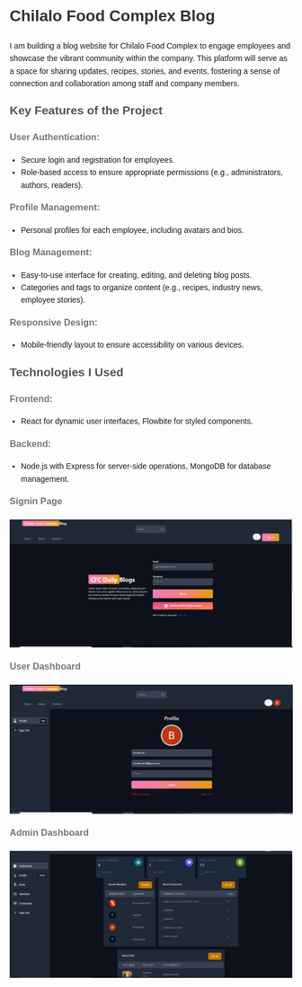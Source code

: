 <!DOCTYPE html>
<html lang="en">
<head>
  <meta charset="UTF-8">
  <meta name="viewport" content="width=device-width, initial-scale=1.0">
  <title>Chilalo Food Complex Blog</title>
  <style>
    body {
      font-family: Arial, sans-serif;
      line-height: 1.6;
      margin: 20px;
    }
    h1 {
      color: #333;
    }
    h2 {
      color: #555;
      margin-top: 20px;
    }
    h3 {
      color: #777;
      margin-top: 15px;
    }
    ul {
      list-style-type: disc;
      padding-left: 20px;
    }
    img {
      max-width: 100%;
      height: auto;
      display: block;
      margin: 20px 0;
    }
  </style>
</head>
<body>
  <h1>Chilalo Food Complex Blog</h1>
  <p>
    I am building a blog website for Chilalo Food Complex to engage employees and showcase the vibrant community within the company.
    This platform will serve as a space for sharing updates, recipes, stories, and events, fostering a sense of connection and collaboration among staff and company members.
  </p>
  <h2>Key Features of the Project</h2>
  <h3>User Authentication:</h3>
  <ul>
    <li>Secure login and registration for employees.</li>
    <li>Role-based access to ensure appropriate permissions (e.g., administrators, authors, readers).</li>
  </ul>
  <h3>Profile Management:</h3>
  <ul>
    <li>Personal profiles for each employee, including avatars and bios.</li>
  </ul>
  <h3>Blog Management:</h3>
  <ul>
    <li>Easy-to-use interface for creating, editing, and deleting blog posts.</li>
    <li>Categories and tags to organize content (e.g., recipes, industry news, employee stories).</li>
  </ul>
  <h3>Responsive Design:</h3>
  <ul>
    <li>Mobile-friendly layout to ensure accessibility on various devices.</li>
  </ul>
  <h2>Technologies I Used</h2>
  <h3>Frontend:</h3>
  <ul>
    <li>React for dynamic user interfaces, Flowbite for styled components.</li>
  </ul>
  <h3>Backend:</h3>
  <ul>
    <li>Node.js with Express for server-side operations, MongoDB for database management.</li>
  </ul>
  <h3>Signin Page</h3>
  <img src="frontend/img/Signin Page.PNG" alt="Signin Page">
  <h3>User Dashboard</h3>
  <img src="frontend/img/User Dashboard.PNG" alt="User Dashboard">
  <h3>Admin Dashboard</h3>
  <img src="frontend/img/Admin Dashboard.PNG" alt="Admin Dashboard">
</body>
</html>
